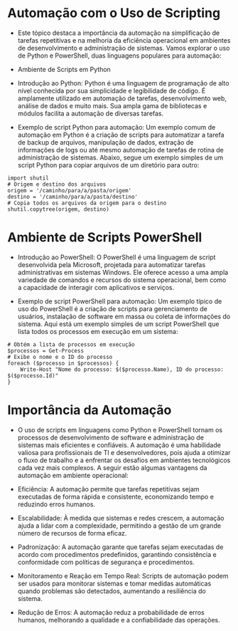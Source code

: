 # Automação com o Uso de Scripting

* Este tópico destaca a importância da automação na simplificação de tarefas repetitivas e na melhoria da eficiência operacional em ambientes de desenvolvimento e administração de sistemas. Vamos explorar o uso de Python e PowerShell, duas linguagens populares para automação:

- Ambiente de Scripts em Python

- Introdução ao Python: Python é uma linguagem de programação de alto nível conhecida por sua simplicidade e legibilidade de código. É amplamente utilizado em automação de tarefas, desenvolvimento web, análise de dados e muito mais. Sua ampla gama de bibliotecas e módulos facilita a automação de diversas tarefas.

- Exemplo de script Python para automação: Um exemplo comum de automação em Python é a criação de scripts para automatizar a tarefa de backup de arquivos, manipulação de dados, extração de informações de logs ou até mesmo automação de tarefas de rotina de administração de sistemas. Abaixo, segue um exemplo simples de um script Python para copiar arquivos de um diretório para outro:

```
import shutil
# Origem e destino dos arquivos
origem = '/caminho/para/a/pasta/origem'
destino = '/caminho/para/a/pasta/destino'
# Copia todos os arquivos da origem para o destino
shutil.copytree(origem, destino)
```

# Ambiente de Scripts PowerShell

- Introdução ao PowerShell: O PowerShell é uma linguagem de script desenvolvida pela Microsoft, projetada para automatizar tarefas administrativas em sistemas Windows. Ele oferece acesso a uma ampla variedade de comandos e recursos do sistema operacional, bem como a capacidade de interagir com aplicativos e serviços.

- Exemplo de script PowerShell para automação: Um exemplo típico de uso do PowerShell é a criação de scripts para gerenciamento de usuários, instalação de software em massa ou coleta de informações do sistema. Aqui está um exemplo simples de um script PowerShell que lista todos os processos em execução em um sistema:


```
# Obtém a lista de processos em execução
$processos = Get-Process
# Exibe o nome e o ID do processo
foreach ($processo in $processos) {
    Write-Host "Nome do processo: $($processo.Name), ID do processo: $($processo.Id)"
}
```


# Importância da Automação

* O uso de scripts em linguagens como Python e PowerShell tornam os processos de desenvolvimento de software e administração de sistemas mais eficientes e confiáveis. A automação é uma habilidade valiosa para profissionais de TI e desenvolvedores, pois ajuda a otimizar o fluxo de trabalho e a enfrentar os desafios em ambientes tecnológicos cada vez mais complexos. A seguir estão algumas vantagens da automação em ambiente operacional:

- Eficiência: A automação permite que tarefas repetitivas sejam executadas de forma rápida e consistente, economizando tempo e reduzindo erros humanos.

- Escalabilidade: À medida que sistemas e redes crescem, a automação ajuda a lidar com a complexidade, permitindo a gestão de um grande número de recursos de forma eficaz.

- Padronização: A automação garante que tarefas sejam executadas de acordo com procedimentos predefinidos, garantindo consistência e conformidade com políticas de segurança e procedimentos.

- Monitoramento e Reação em Tempo Real: Scripts de automação podem ser usados para monitorar sistemas e tomar medidas automáticas quando problemas são detectados, aumentando a resiliência do sistema.

- Redução de Erros: A automação reduz a probabilidade de erros humanos, melhorando a qualidade e a confiabilidade das operações.